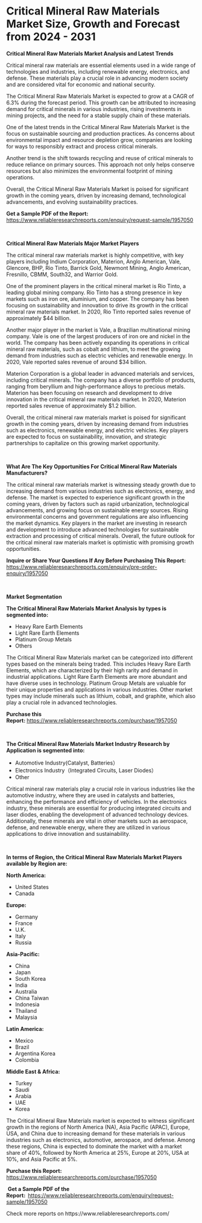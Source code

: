 <p><h1>Critical Mineral Raw Materials Market Size, Growth and Forecast from 2024 - 2031</h1></p><p><strong>Critical Mineral Raw Materials Market Analysis and Latest Trends</strong></p>
<p><p>Critical mineral raw materials are essential elements used in a wide range of technologies and industries, including renewable energy, electronics, and defense. These materials play a crucial role in advancing modern society and are considered vital for economic and national security.</p><p>The Critical Mineral Raw Materials Market is expected to grow at a CAGR of 6.3% during the forecast period. This growth can be attributed to increasing demand for critical minerals in various industries, rising investments in mining projects, and the need for a stable supply chain of these materials.</p><p>One of the latest trends in the Critical Mineral Raw Materials Market is the focus on sustainable sourcing and production practices. As concerns about environmental impact and resource depletion grow, companies are looking for ways to responsibly extract and process critical minerals.</p><p>Another trend is the shift towards recycling and reuse of critical minerals to reduce reliance on primary sources. This approach not only helps conserve resources but also minimizes the environmental footprint of mining operations.</p><p>Overall, the Critical Mineral Raw Materials Market is poised for significant growth in the coming years, driven by increasing demand, technological advancements, and evolving sustainability practices.</p></p>
<p><strong>Get a Sample PDF of the Report:&nbsp;</strong> <a href="https://www.reliableresearchreports.com/enquiry/request-sample/1957050">https://www.reliableresearchreports.com/enquiry/request-sample/1957050</a></p>
<p>&nbsp;</p>
<p><strong>Critical Mineral Raw Materials Major Market Players</strong></p>
<p><p>The critical mineral raw materials market is highly competitive, with key players including Indium Corporation, Materion, Anglo American, Vale, Glencore, BHP, Rio Tinto, Barrick Gold, Newmont Mining, Anglo American, Fresnillo, CBMM, South32, and Warrior Gold. </p><p>One of the prominent players in the critical mineral market is Rio Tinto, a leading global mining company. Rio Tinto has a strong presence in key markets such as iron ore, aluminium, and copper. The company has been focusing on sustainability and innovation to drive its growth in the critical mineral raw materials market. In 2020, Rio Tinto reported sales revenue of approximately $44 billion.</p><p>Another major player in the market is Vale, a Brazilian multinational mining company. Vale is one of the largest producers of iron ore and nickel in the world. The company has been actively expanding its operations in critical mineral raw materials, such as cobalt and lithium, to meet the growing demand from industries such as electric vehicles and renewable energy. In 2020, Vale reported sales revenue of around $34 billion.</p><p>Materion Corporation is a global leader in advanced materials and services, including critical minerals. The company has a diverse portfolio of products, ranging from beryllium and high-performance alloys to precious metals. Materion has been focusing on research and development to drive innovation in the critical mineral raw materials market. In 2020, Materion reported sales revenue of approximately $1.2 billion.</p><p>Overall, the critical mineral raw materials market is poised for significant growth in the coming years, driven by increasing demand from industries such as electronics, renewable energy, and electric vehicles. Key players are expected to focus on sustainability, innovation, and strategic partnerships to capitalize on this growing market opportunity.</p></p>
<p>&nbsp;</p>
<p><strong>What Are The Key Opportunities For Critical Mineral Raw Materials Manufacturers?</strong></p>
<p><p>The critical mineral raw materials market is witnessing steady growth due to increasing demand from various industries such as electronics, energy, and defense. The market is expected to experience significant growth in the coming years, driven by factors such as rapid urbanization, technological advancements, and growing focus on sustainable energy sources. Rising environmental concerns and government regulations are also influencing the market dynamics. Key players in the market are investing in research and development to introduce advanced technologies for sustainable extraction and processing of critical minerals. Overall, the future outlook for the critical mineral raw materials market is optimistic with promising growth opportunities.</p></p>
<p><strong>Inquire or Share Your Questions If Any Before Purchasing This Report:</strong> <a href="https://www.reliableresearchreports.com/enquiry/pre-order-enquiry/1957050">https://www.reliableresearchreports.com/enquiry/pre-order-enquiry/1957050</a></p>
<p>&nbsp;</p>
<p><strong>Market Segmentation</strong></p>
<p><strong>The Critical Mineral Raw Materials Market Analysis by types is segmented into:</strong></p>
<p><ul><li>Heavy Rare Earth Elements</li><li>Light Rare Earth Elements</li><li>Platinum Group Metals</li><li>Others</li></ul></p>
<p><p>The Critical Mineral Raw Materials market can be categorized into different types based on the minerals being traded. This includes Heavy Rare Earth Elements, which are characterized by their high rarity and demand in industrial applications. Light Rare Earth Elements are more abundant and have diverse uses in technology. Platinum Group Metals are valuable for their unique properties and applications in various industries. Other market types may include minerals such as lithium, cobalt, and graphite, which also play a crucial role in advanced technologies.</p></p>
<p><strong>Purchase this Report:&nbsp;</strong><a href="https://www.reliableresearchreports.com/purchase/1957050">https://www.reliableresearchreports.com/purchase/1957050</a></p>
<p>&nbsp;</p>
<p><strong>The Critical Mineral Raw Materials Market Industry Research by Application is segmented into:</strong></p>
<p><ul><li>Automotive Industry(Catalyst, Batteries）</li><li>Electronics Industry（Integrated Circuits, Laser Diodes）</li><li>Other</li></ul></p>
<p><p>Critical mineral raw materials play a crucial role in various industries like the automotive industry, where they are used in catalysts and batteries, enhancing the performance and efficiency of vehicles. In the electronics industry, these minerals are essential for producing integrated circuits and laser diodes, enabling the development of advanced technology devices. Additionally, these minerals are vital in other markets such as aerospace, defense, and renewable energy, where they are utilized in various applications to drive innovation and sustainability.</p></p>
<p>&nbsp;</p>
<p><strong>In terms of Region, the Critical Mineral Raw Materials Market Players available by Region are:</strong></p>
<p>
    <p> <strong> North America: </strong>
        <ul>
            <li>United States</li>
            <li>Canada</li>
        </ul>
        </p> 
    <p> <strong> Europe: </strong>
        <ul>
            <li>Germany</li>
            <li>France</li>
            <li>U.K.</li>
            <li>Italy</li>
            <li>Russia</li>
        </ul>
        </p> 
    <p> <strong> Asia-Pacific: </strong>
        <ul>
            <li>China</li>
            <li>Japan</li>
            <li>South Korea</li>
            <li>India</li>
            <li>Australia</li>
            <li>China Taiwan</li>
            <li>Indonesia</li>
            <li>Thailand</li>
            <li>Malaysia</li>
        </ul>
        </p> 
    <p> <strong> Latin America: </strong>
        <ul>
            <li>Mexico</li>
            <li>Brazil</li>
            <li>Argentina Korea</li>
            <li>Colombia</li>
        </ul>
        </p> 
    <p> <strong> Middle East & Africa: </strong>
        <ul>
            <li>Turkey</li>
            <li>Saudi</li>
            <li>Arabia</li>
            <li>UAE</li>
            <li>Korea</li>
        </ul>
    </p>
    </p>
<p><p>The Critical Mineral Raw Materials market is expected to witness significant growth in the regions of North America (NA), Asia Pacific (APAC), Europe, USA, and China due to increasing demand for these materials in various industries such as electronics, automotive, aerospace, and defense. Among these regions, China is expected to dominate the market with a market share of 40%, followed by North America at 25%, Europe at 20%, USA at 10%, and Asia Pacific at 5%.</p></p>
<p><strong>Purchase this Report: </strong><a href="https://www.reliableresearchreports.com/purchase/1957050">https://www.reliableresearchreports.com/purchase/1957050</a></p>
<p>&nbsp;<strong>Get a Sample PDF of the Report:&nbsp;&nbsp;</strong><a href="https://www.reliableresearchreports.com/enquiry/request-sample/1957050">https://www.reliableresearchreports.com/enquiry/request-sample/1957050</a></p>
<p><strong></strong></p>
<p>Check more reports on https://www.reliableresearchreports.com/</p>